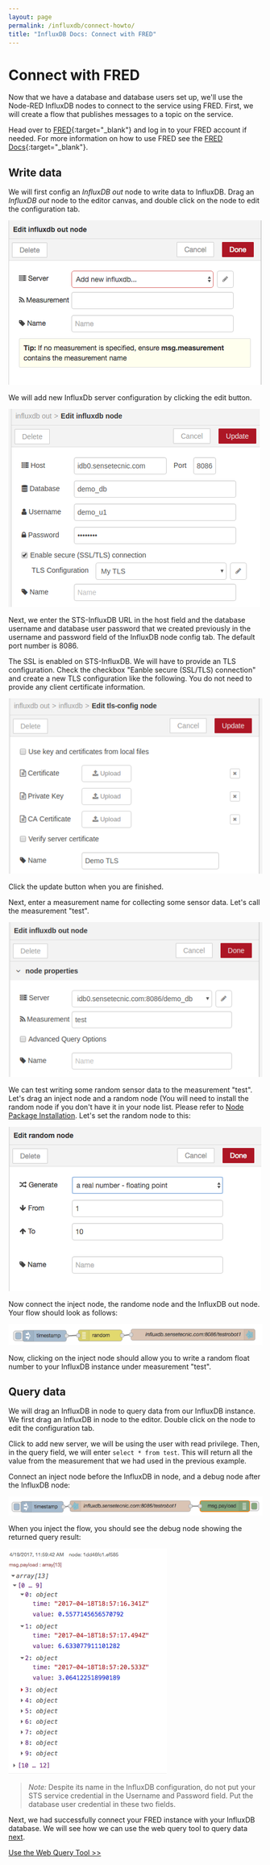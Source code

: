 ```yaml
---
layout: page
permalink: /influxdb/connect-howto/
title: "InfluxDB Docs: Connect with FRED"
---
```


# Connect with FRED

Now that we have a database and database users set up, we'll use the Node-RED InfluxDB nodes to connect to the service using FRED.  First, we will create a flow that publishes messages to a topic on the service.

Head over to [FRED](https://fred.sensetecnic.com){:target="_blank"} and log in to your FRED account if needed.  For more information on how to use FRED see the [FRED Docs](http://sensetecnic.github.io/fred/){:target="_blank"}.

## Write data

We will first config an *InfluxDB out* node to write data to InfluxDB. Drag an *InfluxDB out* node to the editor canvas, and double click on the node to edit the configuration tab.

![influxdb_out_node_config.png](/assets/images/influxdb_out_node_config.png)

We will add new InfluxDb server configuration by clicking the edit button. 

![influxdb_add_new_server.png](/assets/images/influxdb_add_new_server.png)

Next, we enter the STS-InfluxDB URL in the host field and the database username and database user password that we created previously in the username and password field of the InfluxDB node config tab. The default port number is 8086.

The SSL is enabled on STS-InfluxDB. We will have to provide an TLS configuration. Check the checkbox "Eanble secure (SSL/TLS) connection" and create a new TLS configuration like the following. You do not need to provide any client certificate information.

![influxdb_tls_config.png](/assets/images/influxdb_tls_config.png)

Click the update button when you are finished.

Next, enter a measurement name for collecting some sensor data.  Let's call the measurement "test".

![influxdb_add_measurement.png](/assets/images/influxdb_add_measurement.png)

We can test writing some random sensor data to the measurement "test". Let's drag an inject node and a random node (You will need to install the random node if you don't have it in your node list. Please refer to [Node Package Installation](/fred/node-install/). Let's set the random node to this:

![influxdb_random_node_config.png](/assets/images/influxdb_random_node_config.png)

Now connect the inject node, the randome node and the InfluxDB out node. Your flow should look as follows:

![influxdb_write_data_flow.png](/assets/images/influxdb_write_data_flow.png)

Now, clicking on the inject node should allow you to write a random float number to your InfluxDB instance under measurement "test".

## Query data

We will drag an InfluxDB in node to query data from our InfluxDB instance. We first drag an InfluxDB in node to the editor. Double click on the node to edit the configuration tab.

Click to add new server, we will be using the user with read privilege. Then, in the query field, we will enter `select * from test`. This will return all the value from the measurement that we had used in the previous example.

Connect an inject node before the InfluxDB in node, and a debug node after the InfluxDB node:

![influxdb_query_flow.png](/assets/images/influxdb_query_flow.png)

When you inject the flow, you should see the debug node showing the returned query result:

![influxdb_query_result.png](/assets/images/influxdb_query_result.png)

>*Note:* Despite its name in the InfluxDB configuration, do not put your STS service credential in the Username and Password field.  Put the database user credential in these two fields.

Next, we had successfully connect your FRED instance with your InfluxDB database. We will see how we can use the web query tool to query data [next](/influxdb/query-tool/).

[Use the Web Query Tool >>](/influxdb/query-tool/)
